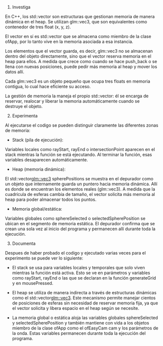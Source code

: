 1. Investiga

En C++, los std::vector son estructuras que gestionan memoria de manera dinámica en el heap. Se utilizan glm::vec3, que son equivalentes como contenedor de tres float (x, y, z).

El vector en sí es std::vector que se almacena como miembro de la clase ofApp, por lo tanto vive en la memoria asociada a esa instancia.

Los elementos que el vector guarda, es decir, glm::vec3 no se almacenan dentro del objeto directamente, sino que el vector reserva memoria en el heap para ellos. A medida que crece como cuando se hace push_back o se llena con nuevas posiciones, puede pedir más memoria al heap y mover los datos allí.

Cada glm::vec3 es un objeto pequeño que ocupa tres floats en memoria contigua, lo cual hace eficiente su acceso.

La gestión de memoria la maneja el propio std::vector: él se encarga de reservar, realocar y liberar la memoria automáticamente cuando se destruye el objeto.

2. Experimenta

Al ejecutarse el codigo se pueden distinguir claramente las diferentes zonas de memoria:

- Stack (pila de ejecución):

Variables locales como rayStart, rayEnd o intersectionPoint aparecen en el stack mientras la función se está ejecutando. Al terminar la función, esas variables desaparecen automáticamente.

- Heap (memoria dinámica):

El std::vector<glm::vec3> spherePositions se muestra en el depurador como un objeto que internamente guarda un puntero hacia memoria dinámica. Allí es donde se encuentran los elementos reales (glm::vec3). A medida que la cuadrícula de esferas cambia de tamaño, el vector solicita más memoria al heap para poder almacenar todos los puntos.

- Memoria global/estática:

Variables globales como sphereSelected o selectedSpherePosition se ubican en el segmento de memoria estática. El depurador confirma que se crean una sola vez al inicio del programa y permanecen allí durante toda la ejecución.

3. Documenta

Despues de haber probado el codigo y ejecutado varias veces para el experimento se puede ver lo siguiente:

- El stack se usa para variables locales y temporales que solo viven mientras la función está activa. Esto se ve en parámetros y variables como rayStart, rayEnd o las que se declaran en la función generateGrid y en mousePressed.

- El heap se utiliza de manera indirecta a través de estructuras dinámicas como el std::vector<glm::vec3>. Este mecanismo permite manejar cientos de posiciones de esferas sin necesidad de reservar memoria fija, ya que el vector solicita y libera espacio en el heap según se necesite.

- La memoria global o estática aloja las variables globales sphereSelected y selectedSpherePosition y también mantiene con vida a los objetos miembro de la clase ofApp como el ofEasyCam cam y los parámetros de la onda. Estas variables permanecen durante toda la ejecución del programa.
